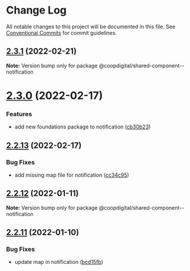 # Change Log

All notable changes to this project will be documented in this file.
See [Conventional Commits](https://conventionalcommits.org) for commit guidelines.

## [2.3.1](https://github.com/coopdigital/coop-frontend/compare/@coopdigital/shared-component--notification@2.3.0...@coopdigital/shared-component--notification@2.3.1) (2022-02-21)

**Note:** Version bump only for package @coopdigital/shared-component--notification





# [2.3.0](https://github.com/coopdigital/coop-frontend/compare/@coopdigital/shared-component--notification@2.2.13...@coopdigital/shared-component--notification@2.3.0) (2022-02-17)


### Features

* add new foundations package to notification ([cb30b23](https://github.com/coopdigital/coop-frontend/commit/cb30b23345d2b3f04334f53548d0afc42ef255ce))





## [2.2.13](https://github.com/coopdigital/coop-frontend/compare/@coopdigital/shared-component--notification@2.2.12...@coopdigital/shared-component--notification@2.2.13) (2022-02-17)


### Bug Fixes

* add missing map file for notification ([cc34c95](https://github.com/coopdigital/coop-frontend/commit/cc34c95a2b60a47a6d31eeac0bfc11761c0ea06d))





## [2.2.12](https://github.com/coopdigital/coop-frontend/compare/@coopdigital/shared-component--notification@2.2.11...@coopdigital/shared-component--notification@2.2.12) (2022-01-11)

**Note:** Version bump only for package @coopdigital/shared-component--notification





## [2.2.11](https://github.com/coopdigital/coop-frontend/compare/@coopdigital/shared-component--notification@2.2.10...@coopdigital/shared-component--notification@2.2.11) (2022-01-10)


### Bug Fixes

* update map in notification ([bcd15fb](https://github.com/coopdigital/coop-frontend/commit/bcd15fba984aed9812b686df36d6ff1d89695fee))
